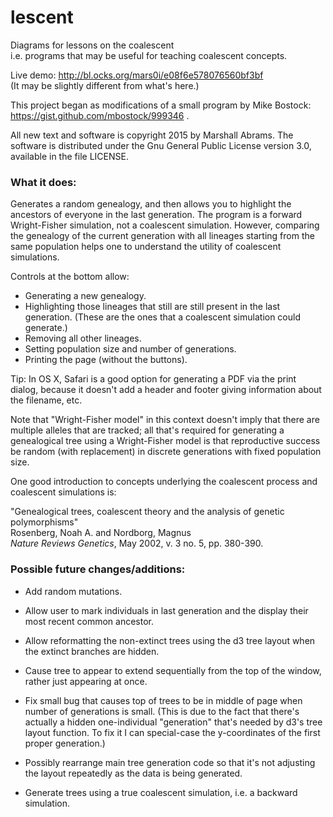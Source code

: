 # lescent
Diagrams for lessons on the coalescent<br/>
i.e. programs that may be useful for teaching coalescent concepts.

Live demo: http://bl.ocks.org/mars0i/e08f6e578076560bf3bf<br/>
(It may be slightly different from what's here.)

This project began as modifications of a small program by Mike Bostock:
https://gist.github.com/mbostock/999346 .

All new text and software is copyright 2015 by Marshall Abrams. The
software is distributed under the Gnu General Public License version
3.0, available in the file LICENSE.

### What it does:

Generates a random genealogy, and then allows you to highlight the
ancestors of everyone in the last generation.  The program is a forward
Wright-Fisher simulation, not a coalescent simulation.  However,
comparing the genealogy of the current generation with all lineages
starting from the same population helps one to understand the utility of
coalescent simulations.

Controls at the bottom allow:

* Generating a new genealogy.
* Highlighting those lineages that still are still present in the
  last generation.  (These are the ones that a coalescent simulation
  could generate.)
* Removing all other lineages.
* Setting population size and number of generations.
* Printing the page (without the buttons).

Tip: In OS X, Safari is a good option for generating a PDF via the
print dialog, because it doesn't add a header and footer giving
information about the filename, etc.

Note that "Wright-Fisher model" in this context doesn't imply that
there are multiple alleles that are tracked; all that's required for
generating a genealogical tree using a Wright-Fisher model is that
reproductive success be random (with replacement) in discrete
generations with fixed population size.

One good introduction to concepts underlying the coalescent process and
coalescent simulations is:

  "Genealogical trees, coalescent theory and the analysis of genetic polymorphisms"<br/>
  Rosenberg, Noah A. and Nordborg, Magnus<br/>
  *Nature Reviews Genetics*, May 2002, v. 3 no. 5, pp. 380-390.<br/>

### Possible future changes/additions:

* Add random mutations.

* Allow user to mark individuals in last generation and the display
their most recent common ancestor.

* Allow reformatting the non-extinct trees using the d3 tree layout when
  the extinct branches are hidden.

* Cause tree to appear to extend sequentially from the top of the window,
rather just appearing at once.

* Fix small bug that causes top of trees to be in middle of page when
  number of generations is small.  (This is due to the fact that there's
  actually a hidden one-individual "generation" that's needed by d3's
  tree layout function.  To fix it I can special-case the y-coordinates
  of the first proper generation.)

* Possibly rearrange main tree generation code so that it's not adjusting the
  layout repeatedly as the data is being generated.

* Generate trees using a true coalescent simulation, i.e. a backward
simulation.
